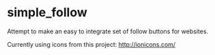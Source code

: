 # simple_follow
Attempt to make an easy to integrate set of follow buttons for websites.


Currently using icons from this project: http://ionicons.com/
